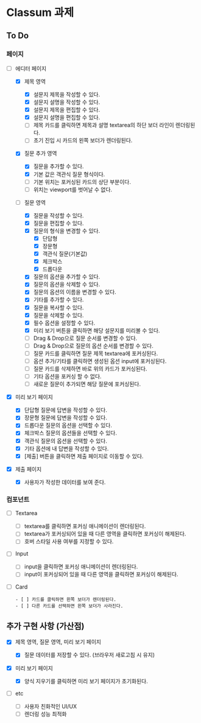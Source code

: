 # Classum 과제

## To Do

### 페이지

- [ ] 에디터 페이지

  - [x] 제목 영역

    - [x] 설문지 제목을 작성할 수 있다.
    - [x] 설문지 설명을 작성할 수 있다.
    - [x] 설문지 제목을 편집할 수 있다.
    - [x] 설문지 설명을 편집할 수 있다.
    - [ ] 제목 카드를 클릭하면 제목과 설명 textarea의 하단 보더 라인이 렌더링된다.
    - [ ] 초기 진입 시 카드의 왼쪽 보더가 렌더링된다.

  - [x] 질문 추가 영역

    - [x] 질문을 추가할 수 있다.
    - [x] 기본 값은 객관식 질문 형식이다.
    - [ ] 기본 위치는 포커싱된 카드의 상단 부분이다.
    - [ ] 위치는 viewport를 벗어날 수 없다.

  - [ ] 질문 영역

    - [x] 질문을 작성할 수 있다.
    - [x] 질문을 편집할 수 있다.
    - [x] 질문의 형식을 변경할 수 있다.
      - [x] 단답형
      - [x] 장문형
      - [x] 객관식 질문(기본값)
      - [x] 체크박스
      - [x] 드롭다운
    - [x] 질문의 옵션을 추가할 수 있다.
    - [x] 질문의 옵션을 삭제할 수 있다.
    - [x] 질문의 옵션의 이름을 변경할 수 있다.
    - [x] 기타를 추가할 수 있다.
    - [x] 질문을 복사할 수 있다.
    - [x] 질문을 삭제할 수 있다.
    - [x] 필수 옵션을 설정할 수 있다.
    - [x] 미리 보기 버튼을 클릭하면 해당 설문지를 미리볼 수 있다.
    - [ ] Drag & Drop으로 질문 순서를 변경할 수 있다.
    - [ ] Drag & Drop으로 질문의 옵션 순서를 변경할 수 있다.
    - [ ] 질문 카드를 클릭하면 질문 제목 textarea에 포커싱된다.
    - [ ] 옵션 추가/기타를 클릭하면 생성된 옵션 input에 포커싱된다.
    - [ ] 질문 카드를 삭제하면 바로 위의 카드가 포커싱된다.
    - [ ] 기타 옵션을 포커싱 할 수 없다.
    - [ ] 새로운 질문이 추가되면 해당 질문에 포커싱된다.

- [x] 미리 보기 페이지

  - [x] 단답형 질문에 답변을 작성할 수 있다.
  - [x] 장문형 질문에 답변을 작성할 수 있다.
  - [x] 드롭다운 질문의 옵션을 선택할 수 있다.
  - [x] 체크박스 질문의 옵션들을 선택할 수 있다.
  - [x] 객관식 질문의 옵션을 선택할 수 있다.
  - [x] 기타 옵션에 내 답변을 작성할 수 있다.
  - [x] [제출] 버튼을 클릭하면 제출 페이지로 이동할 수 있다.

- [x] 제출 페이지

  - [x] 사용자가 작성한 데이터를 보여 준다.

### 컴포넌트

- [ ] Textarea

  - [ ] textarea를 클릭하면 포커싱 애니메이션이 렌더링된다.
  - [ ] textarea가 포커싱되어 있을 때 다른 영역을 클릭하면 포커싱이 해제된다.
  - [ ] 호버 스타일 사용 여부를 지정할 수 있다.

- [ ] Input

  - [ ] input을 클릭하면 포커싱 애니메이션이 렌더링된다.
  - [ ] input이 포커싱되어 있을 때 다른 영역을 클릭하면 포커싱이 해제된다.

- [ ] Card

      - [ ] 카드를 클릭하면 왼쪽 보더가 렌더링된다.
      - [ ] 다른 카드를 선택하면 왼쪽 보더가 사라진다.

## 추가 구현 사항 (가산점)

- [x] 제목 영역, 질문 영역, 미리 보기 페이지

  - [x] 질문 데이터를 저장할 수 있다. (브라우저 새로고침 시 유지)

- [x] 미리 보기 페이지

  - [x] 양식 지우기를 클릭하면 미리 보기 페이지가 초기화된다.

- [ ] etc
  - [ ] 사용자 친화적인 UI/UX
  - [ ] 렌더링 성능 최적화
